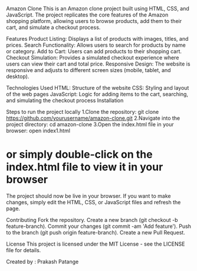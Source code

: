 Amazon Clone
This is an Amazon clone project built using HTML, CSS, and JavaScript. The project replicates the core features of the Amazon shopping platform, allowing users to browse products, add them to their cart, and simulate a checkout process.

Features
Product Listing: Displays a list of products with images, titles, and prices.
Search Functionality: Allows users to search for products by name or category.
Add to Cart: Users can add products to their shopping cart.
Checkout Simulation: Provides a simulated checkout experience where users can view their cart and total price.
Responsive Design: The website is responsive and adjusts to different screen sizes (mobile, tablet, and desktop).

Technologies Used
HTML: Structure of the website
CSS: Styling and layout of the web pages
JavaScript: Logic for adding items to the cart, searching, and simulating the checkout process
Installation

Steps to run the project locally
1.Clone the repository:
git clone https://github.com/yourusername/amazon-clone.git
2.Navigate into the project directory:
cd amazon-clone
3.Open the index.html file in your browser:
open index1.html
# or simply double-click on the index.html file to view it in your browser
The project should now be live in your browser. If you want to make changes, simply edit the HTML, CSS, or JavaScript files and refresh the page.

Contributing
Fork the repository.
Create a new branch (git checkout -b feature-branch).
Commit your changes (git commit -am 'Add feature').
Push to the branch (git push origin feature-branch).
Create a new Pull Request.

License
This project is licensed under the MIT License - see the LICENSE file for details.

Created by : Prakash Patange


